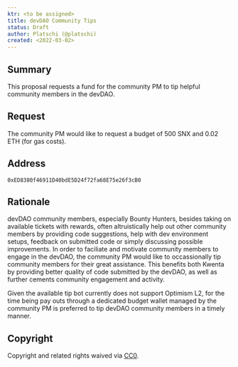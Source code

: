 ```yaml
---
ktr: <to be assigned>
title: devDAO Community Tips
status: Draft
author: Platschi (@platschi)
created: <2022-03-02>
---
```


## Summary

This proposal requests a fund for the community PM to tip helpful community members in the devDAO.

## Request

The community PM would like to request a budget of 500 SNX and 0.02 ETH (for gas costs).

## Address

`0xED8380f46911D40bdE5D24f72fa68E75e26f3cB0`

## Rationale

devDAO community members, especially Bounty Hunters, besides taking on available tickets with rewards, often altruistically help out other community members by providing code suggestions, help with dev environment setups, feedback on submitted code or simply discussing possible improvements. In order to faciliate and motivate community members to engage in the devDAO, the community PM would like to occassionally tip community members for their great assistance. This benefits both Kwenta by providing better quality of code submitted by the devDAO, as well as further cements community engagement and activity.

Given the available tip bot currently does not support Optimism L2, for the time being pay outs through a dedicated budget wallet managed by the community PM is preferred to tip devDAO community members in a timely manner.

## Copyright

Copyright and related rights waived via [CC0](https://creativecommons.org/publicdomain/zero/1.0/).
